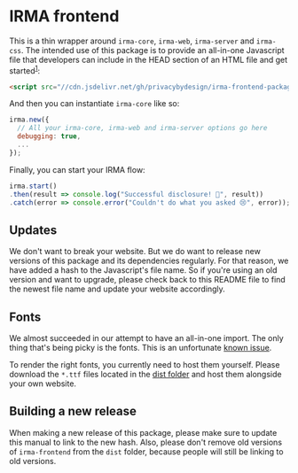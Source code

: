 # IRMA frontend

This is a thin wrapper around `irma-core`, `irma-web`, `irma-server` and
`irma-css`. The intended use of this package is to provide an all-in-one
Javascript file that developers can include in the HEAD section of an HTML file
and get started<sup>[1](#fonts)</sup>:

```html
<script src="//cdn.jsdelivr.net/gh/privacybydesign/irma-frontend-packages/irma-frontend/dist/irma.1a4c459df9c4e83674c5.js" type="text/javascript"></script>
```

And then you can instantiate `irma-core` like so:

```javascript
irma.new({
  // All your irma-core, irma-web and irma-server options go here
  debugging: true,
  ...
});
```

Finally, you can start your IRMA flow:

```javascript
irma.start()
.then(result => console.log("Successful disclosure! 🎉", result))
.catch(error => console.error("Couldn't do what you asked 😢", error));
```

## Updates

We don't want to break your website. But we do want to release new versions of
this package and its dependencies regularly. For that reason, we have added a
hash to the Javascript's file name. So if you're using an old version and want
to upgrade, please check back to this README file to find the newest file name
and update your website accordingly.

## Fonts

We almost succeeded in our attempt to have an all-in-one import. The only thing
that's being picky is the fonts. This is an
unfortunate [known issue](https://github.com/privacybydesign/irma-frontend-packages/issues/24).

To render the right fonts, you currently need to host them yourself. Please
download the `*.ttf` files located in the
[dist folder](https://github.com/privacybydesign/irma-frontend-packages/tree/master/irma-frontend/dist)
and host them alongside your own website.

## Building a new release

When making a new release of this package, please make sure to update this
manual to link to the new hash. Also, please don't remove old versions of
`irma-frontend` from the `dist` folder, because people will still be linking to
old versions.
